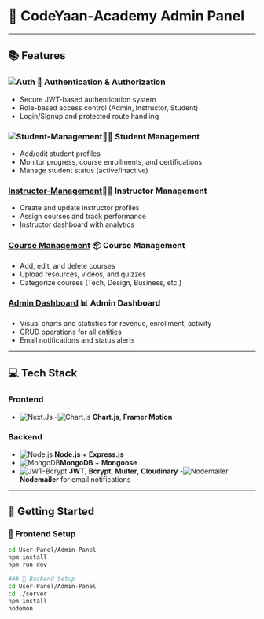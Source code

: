 # 🚀 CodeYaan-Academy Admin Panel


---

## 📚 Features

### ![Auth](https://img.shields.io/badge/Auth-Enabled-brightgreen) 🔐 Authentication & Authorization
- Secure JWT-based authentication system
- Role-based access control (Admin, Instructor, Student)
- Login/Signup and protected route handling

### ![Student-Management](https://img.shields.io/badge/Student%20Management-skyblue)🧑‍🎓 Student Management
- Add/edit student profiles
- Monitor progress, course enrollments, and certifications
- Manage student status (active/inactive)

### [Instructor-Management](https://img.shields.io/badge/Instructor%20Management-olive)👨‍🏫 Instructor Management
- Create and update instructor profiles
- Assign courses and track performance
- Instructor dashboard with analytics

### [Course Management](https://img.shields.io/badge/Course%20Management-indigo) 📦 Course Management
- Add, edit, and delete courses
- Upload resources, videos, and quizzes
- Categorize courses (Tech, Design, Business, etc.)

### [Admin Dashboard](https://img.shields.io/badge/%20Admin%20Dashboard-blueviolet) 📊 Admin Dashboard
- Visual charts and statistics for revenue, enrollment, activity
- CRUD operations for all entities
- Email notifications and status alerts

---

## 💻 Tech Stack

### Frontend
- ![Next.Js](https://img.shields.io/badge/Frontend-NextJS-red)
-![Chart.js](https://img.shields.io/badge/%20%20ChartJS%20-darkorchid) **Chart.js**, **Framer Motion**

### Backend
- ![Node.js](https://img.shields.io/badge/Backend-Node.js-brightgreen)  **Node.js** + **Express.js**
- ![MongoDB](https://img.shields.io/badge/%20%20Database-MongoDB-greenyellow)**MongoDB** + **Mongoose**
- ![JWT-Bcrypt](https://img.shields.io/badge/%20%20JWT-Bcrypt-navy)  **JWT**, **Bcrypt**, **Multer**, **Cloudinary**
-![Nodemailer](https://img.shields.io/badge/%20%20Nodemailer-slategray%09) **Nodemailer** for email notifications

---

## 🧪 Getting Started
### 🔧 Frontend Setup
```bash
cd User-Panel/Admin-Panel
npm install
npm run dev

### 🔧 Backend Setup
cd User-Panel/Admin-Panel
cd ./server
npm install
nodemon
